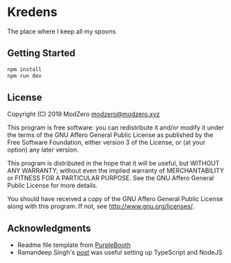 # Kredens

The place where I keep all my spoons

## Getting Started

```sh
npm install
npm run dev
```

## License

Copyright (C) 2019 ModZero <modzero@modzero.xyz>

This program is free software: you can redistribute it and/or modify
it under the terms of the GNU Affero General Public License as
published by the Free Software Foundation, either version 3 of the
License, or (at your option) any later version.

This program is distributed in the hope that it will be useful,
but WITHOUT ANY WARRANTY; without even the implied warranty of
MERCHANTABILITY or FITNESS FOR A PARTICULAR PURPOSE.  See the
GNU Affero General Public License for more details.

You should have received a copy of the GNU Affero General Public License
along with this program.  If not, see <http://www.gnu.org/licenses/>.

## Acknowledgments

* Readme file template from [PurpleBooth][1]
* Ramandeep Singh's [post][2] was useful setting up TypeScript and NodeJS

[1]: https://gist.github.com/PurpleBooth/109311bb0361f32d87a2#file-readme-template-md
[2]: https://medium.com/@ramandeep.singh.1983/step-by-step-setting-up-a-node-js-server-in-typescript-c601c066bc57
